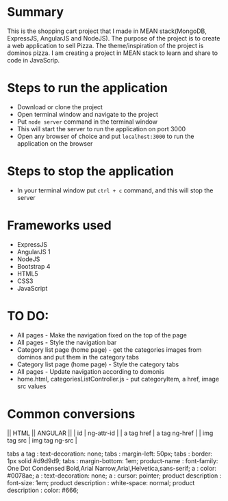# Summary
This is the shopping cart project that I made in MEAN stack(MongoDB, ExpressJS, AngularJS and NodeJS). The purpose of the project is to create a web application to sell Pizza. The theme/inspiration of the project is dominos pizza. I am creating a project in MEAN stack to learn and share to code in JavaScrip.

# Steps to run the application
* Download or clone the project
* Open terminal window and navigate to the project
* Put `node server` command in the terminal window
* This will start the server to run the application on port 3000
* Open any browser of choice and put `localhost:3000` to run the application on the browser

# Steps to stop the application
* In your terminal window put `ctrl + c` command, and this will stop the server

# Frameworks used
* ExpressJS
* AngularJS 1
* NodeJS
* Bootstrap 4
* HTML5
* CSS3
* JavaScript

# TO DO:
* All pages - Make the navigation fixed on the top of the page
* All pages - Style the navigation bar
* Category list page (home page) - get the categories images from dominos and put them in the category tabs
* Category list page (home page) - Style the category tabs
* All pages - Update navigation according to domonis
* home.html, categoriesListController.js - put categoryItem, a href, image src values

# Common conversions
|| HTML || ANGULAR ||
| id | ng-attr-id |
| a tag href | a tag ng-href |
| img tag src | img tag ng-src |







tabs a tag : text-decoration: none;
tabs : margin-left: 50px;
tabs : border: 1px solid #d9d9d9;
tabs : margin-bottom: 1em;
product-name : font-family: One Dot Condensed Bold,Arial Narrow,Arial,Helvetica,sans-serif;
a : color: #0078ae;
a : text-decoration: none;
a : cursor: pointer;
product description : font-size: 1em;
product description : white-space: normal;
product description : color: #666;
